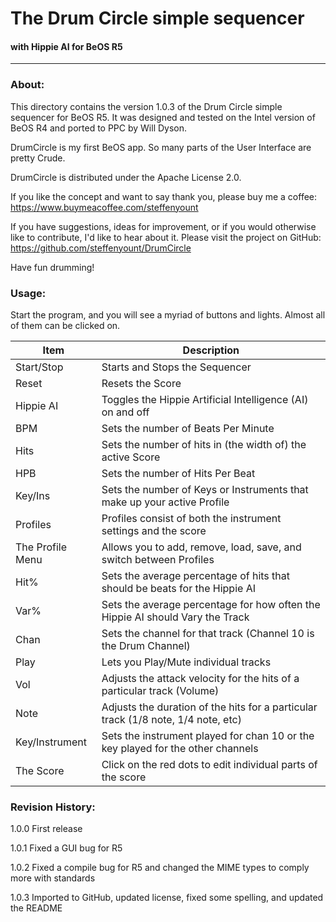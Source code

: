 # The Drum Circle simple sequencer
#### with Hippie AI for BeOS R5
***
### About:
This directory contains the version 1.0.3 of the Drum Circle simple sequencer for BeOS R5. It was designed and tested on the Intel version of BeOS R4 and ported to PPC by Will Dyson.

DrumCircle is my first BeOS app. So many parts of the User Interface are pretty Crude.

DrumCircle is distributed under the Apache License 2.0.

If you like the concept and want to say thank you, please buy me a coffee: https://www.buymeacoffee.com/steffenyount

If you have suggestions, ideas for improvement, or if you would otherwise like to contribute, I'd like to hear about it. Please visit the project on GitHub: https://github.com/steffenyount/DrumCircle

Have fun drumming!

### Usage:
Start the program, and you will see a myriad of buttons and lights. Almost all of them can be clicked on.

| Item             | Description |
| ---              | --- |
| Start/Stop       | Starts and Stops the Sequencer |
| Reset            | Resets the Score |
| Hippie AI        | Toggles the Hippie Artificial Intelligence (AI) on and off |
| BPM              | Sets the number of Beats Per Minute |
| Hits             | Sets the number of hits in (the width of) the active Score |
| HPB              | Sets the number of Hits Per Beat |
| Key/Ins          | Sets the number of Keys or Instruments that make up your active Profile |
| Profiles         | Profiles consist of both the instrument settings and the score |
| The Profile Menu | Allows you to add, remove, load, save, and switch between Profiles |
| Hit%             | Sets the average percentage of hits that should be beats for the Hippie AI |
| Var%             | Sets the average percentage for how often the Hippie AI should Vary the Track |
| Chan             | Sets the channel for that track (Channel 10 is the Drum Channel) |
| Play             | Lets you Play/Mute individual tracks |
| Vol              | Adjusts the attack velocity for the hits of a particular track (Volume) |
| Note             | Adjusts the duration of the hits for a particular track (1/8 note, 1/4 note, etc) |
| Key/Instrument   | Sets the instrument played for chan 10 or the key played for the other channels |
| The Score        | Click on the red dots to edit individual parts of the score |

### Revision History:
1.0.0 First release

1.0.1 Fixed a GUI bug for R5

1.0.2 Fixed a compile bug for R5 and changed the MIME types to comply more with standards

1.0.3 Imported to GitHub, updated license, fixed some spelling, and updated the README
